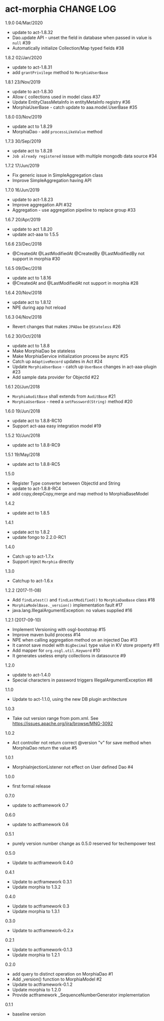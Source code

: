 # act-morphia CHANGE LOG

1.9.0 04/Mar/2020
* update to act-1.8.32
* Dao.update API - unset the field in database when passed in value is `null` #39
* Automatically initialize Collection/Map typed fields #38

1.8.2 02/Jan/2020
* update to act-1.8.31
* add `grantPrivilege` method to `MorphiaUserBase`

1.8.1 23/Nov/2019
* update to act-1.8.30
* Allow `C` collections used in model class #37
* Update EntityClassMetaInfo in entityMetaInfo registry #36
* MorphiaUserBase - catch update to aaa.model.UserBase #35

1.8.0 03/Nov/2019
* update act to 1.8.29
* MorphiaDao - add `processLikeValue` method

1.7.3 30/Sep/2019
* update act to 1.8.28
* `Job already registered` isssue with multiple mongodb data source #34

1.7.2 17/Jun/2019
* Fix generic issue in SimpleAggregation class
* Improve SimpleAggregation having API

1.7.0 16/Jun/2019

* update to act-1.8.23
* Improve aggregation API #32
* Aggregation - use aggregation pipeline to replace group #33

1.6.7 20/Apr/2019
* update to act 1.8.20
* update act-aaa to 1.5.5

1.6.6 23/Dec/2018
* @CreatedAt @LastModifiedAt @CreatedBy @LastModifiedBy not support in morphia #30

1.6.5 09/Dec/2018
* update act to 1.8.16
* @CreatedAt and @LastModifiedAt not support in morphia #28

1.6.4 20/Nov/2018
* update act to 1.8.12
* NPE during app hot reload

1.6.3 04/Nov/2018
* Revert changes that makes `JPADao` be `@Stateless` #26

1.6.2 30/Oct/2018
* update act to 1.8.8
* Make MorphiaDao be stateless
* Make MorphiaService initialization process be async #25
* Catch up `AdaptiveRecord` updates in Act #24
* Update `MorphiaUserBase` - catch up `UserBase` changes in act-aaa-plugin #23
* Add sample data provider for ObjectId #22   

1.6.1 20/Jun/2018
* `MorphiaAuditBase` shall extends from `AuditBase` #21
* `MorphiaUserBase` - need a `setPassword(String)` method #20

1.6.0 19/Jun/2018
* update act to 1.8.8-RC10
* Support act-aaa easy integration model #19

1.5.2 10/Jun/2018
* update act to 1.8.8-RC9

1.5.1 19/May/2018
* update act to 1.8.8-RC5

1.5.0
* Register Type converter between ObjectId and String
* update to act-1.8.8-RC4
* add copy,deepCopy,merge and map method to MorphiaBaseModel

1.4.2
* update act to 1.8.5

1.4.1
* update act to 1.8.2
* update fongo to 2.2.0-RC1

1.4.0
* Catch up to act-1.7.x
* Support inject `Morphia` directly

1.3.0
* Catchup to act-1.6.x

1.2.2 (2017-11-08)
* Add `findLatest()` and `findLastModified()` to `MorphiaDaoBase` class #18
* `MorphiaModelBase._version()` implementation fault #17
* java.lang.IllegalArgumentException: no values supplied #16

1.2.1 (2017-09-10)
* Implement Versioning with osgl-bootstrap #15
* Improve maven build process #14
* NPE when calling aggregation method on an injected Dao #13
* It cannot save model with `BigDecimal` type value in KV store property #11
* Add mapper for `org.osgl.util.Keyword` #10
* It generates useless empty collections in datasource #9 

1.2.0
* update to act-1.4.0
* Special characters in password triggers IllegalArgumentException #8 

1.1.0
- Update to act-1.1.0, using the new DB plugin architecture

1.0.3
- Take out version range from pom.xml. See https://issues.apache.org/jira/browse/MNG-3092

1.0.2
- Act controller not return correct @version "v" for save method when MorphiaDao return the value #5 

1.0.1
- MorphiaInjectionListener not effect on User defined Dao #4 

1.0.0
- first formal release

0.7.0
  - update to actframework 0.7

0.6.0
  - update to actframework 0.6

0.5.1
  - purely version number change as 0.5.0 reserved for techempower test

0.5.0
  - Update to actframework 0.4.0

0.4.1
  - Update to actframework 0.3.1
  - Update morphia to 1.3.2

0.4.0
  - Update to actframework 0.3
  - Update morphia to 1.3.1

0.3.0
  - Update to actframework-0.2.x

0.2.1
  - Update to actframework-0.1.3
  - Update morphia to 1.2.1

0.2.0
  - add query to distinct operation on MorphiaDao #1
  - Add _version() function to MorphiaModel #2
  - Update to actframework-0.1.2
  - Update morphia to 1.2.0
  - Provide actframework _SequenceNumberGenerator implementation

0.1.1
  - baseline version
